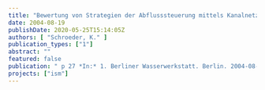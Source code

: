 ```yaml
---
title: "Bewertung von Strategien der Abflusssteuerung mittels Kanalnetzsimulation"
date: 2004-08-19
publishDate: 2020-05-25T15:14:05Z
authors: [ "Schroeder, K." ]
publication_types: ["1"]
abstract: ""
featured: false
publication: " p 27 *In:* 1. Berliner Wasserwerkstatt. Berlin. 2004-08-19"
projects: ["ism"]
---
```


